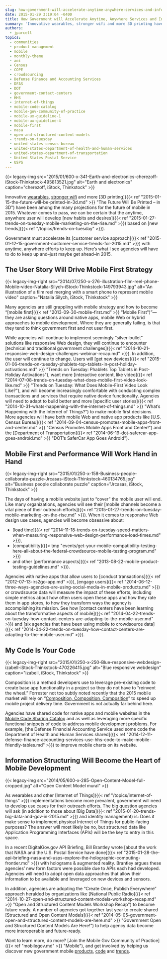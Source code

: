 ```yaml
---
slug: how-government-will-accelerate-anytime-anywhere-services-and-information-in-2015
date: 2015-01-29 3:19:04 -0400
title: How Government will Accelerate Anytime, Anywhere Services and Information in 2015
summary: 'Innovative wearables, stronger wifi and more 3D printing have been among the many projections for the future of mobile in 2015. Whatever comes to pass, we can be certain that the anytime, anywhere user will develop new habits and desires based on new trends. Government must accelerate its customer service approach with anytime, anywhere efforts to keep up. Here’s'
authors:
  - jparcell
topics:
  - communities
  - product-management
  - mobile
  - monthly-theme
  - aoi
  - Census
  - COPE
  - crowdsourcing
  - Defense Finance and Accounting Services
  - DFAS
  - DOT
  - government-contact-centers
  - HHS
  - internet-of-things
  - mobile-code-catalog
  - mobile-gov-community-of-practice
  - mobile-ux-guideline-1
  - mobile-ux-guideline-4
  - mobile-first
  - nasa
  - open-and-structured-content-models
  - trends-on-tuesday
  - united-states-census-bureau
  - united-states-department-of-health-and-human-services
  - united-states-department-of-transportation
  - United States Postal Service
  - USPS
---
```


{{< legacy-img src="2015/01/600-x-341-Earth-and-electronics-cherezoff-iStock-Thinkstock-495813521.jpg" alt="Earth and electronics" caption="cherezoff, iStock, Thinkstock" >}}

Innovative [wearables](http://analysis.openmobilemedia.com/commerce-brands/open-mobile-summit-day-two), [stronger wifi](http://analysis.openmobilemedia.com/commerce-brands/open-mobile-summit-day-one) and more [3D printing]({{< ref "2015-01-15-the-future-will-be-printed-in-3d.md" >}} "The Future Will Be Printed – in 3D") have been among the many projections for the future of mobile in 2015. Whatever comes to pass, we can be certain that the anytime, anywhere user will develop [new habits and desires]({{< ref "2015-01-27-trends-on-tuesday-mobile-marketing-on-the-rise.md" >}}) based on [new trends]({{< ref "/topics/trends-on-tuesday" >}}).

Government must accelerate its [customer service approach]({{< ref "2015-01-12-15-government-customer-service-trends-for-2015.md" >}}) with anytime, anywhere efforts to keep up. Here’s what I see agencies will have to do to keep up and&#8211;just maybe get ahead&#8211;in 2015.

## The User Story Will Drive Mobile First Strategy

{{< legacy-img-right src="2014/07/250-x-276-illustration-film-reel-phone-Mobile-video-Natalia-Silych-iStock-Thinkstock-149793943.jpg" alt="An illustration of a film reel merging with a smart phone to represent mobile video" caption="Natalia Silych, iStock, Thinkstock" >}}

Many agencies are still grappling with mobile strategy and how to become “[mobile first]({{< ref "2013-09-30-mobile-first.md" >}} "Mobile First")”&#8212;they are asking questions around native apps, mobile Web or hybrid approaches to mobile development. Where they are generally failing, is that they tend to think government first and not user first.

While agencies will continue to implement seemingly “silver-bullet” solutions like responsive Web design, they will continue to encounter [technical and traditional government challenges]({{< ref "2014-10-21-responsive-web-design-challenges-webinar-recap.md" >}}). In addition, the user will continue to change. Users will [get new devices]({{< ref "2015-01-06-trends-on-tuesday-phablets-top-tablets-in-post-holiday-activations.md" >}} "Trends on Tuesday: Phablets Top Tablets in Post-Holiday Activations"), want more [interactive content, like video]({{< ref "2014-07-08-trends-on-tuesday-what-does-mobile-first-video-look-like.md" >}} "Trends on Tuesday: What Does Mobile-First Video Look Like?"), and will become increasingly comfortable with conducting complex transactions and services that require native device functionality. Agencies will need to adapt to build better and more [specific user stories]({{< ref "2014-10-31-whats-happening-with-the-internet-of-things.md" >}} "What’s Happening with the Internet of Things?") to make mobile first decisions. More agencies will have both mobile Web and native app products like [U.S. Census Bureau]({{< ref "2014-09-04-census-promotes-mobile-apps-front-and-center.md" >}} "Census Promotes Mobile Apps Front and Center!") and the [Department of Transportation]({{< ref "2014-06-19-dot-safercar-app-goes-android.md" >}} "DOT’s SaferCar App Goes Android").

## Mobile First and Performance Will Work Hand in Hand

{{< legacy-img-right src="2015/01/250-x-158-Business-people-collaborate-puzzle-Jrcasas-iStock-Thinkstock-460134765.jpg" alt="Business people collaborate puzzle" caption="Jrcasas, iStock, Thinkstock" >}}

The days of having a mobile website just to “cover” the mobile user will end. Like many organizations, agencies will see their [mobile channels become a vital piece of their outreach efforts]({{< ref "2015-01-27-trends-on-tuesday-mobile-marketing-on-the-rise.md" >}}). When it comes to responsive Web design use cases, agencies will become obsessive about:

  * [load time]({{< ref "2014-11-18-trends-on-tuesday-speed-matters-when-measuring-responsive-web-design-performance-load-times.md" >}}),
  * [compatibility]({{< tmp "events/get-your-mobile-compatibility-testing-here-all-about-the-federal-crowdsource-mobile-testing-program.md" >}})
  * and other [performance aspects]({{< ref "2013-08-22-mobile-product-testing-guidelines.md" >}}).

Agencies with native apps that allow users to [conduct transactions]({{< ref "2012-07-13-irs2go-app.md" >}}), [engage users]({{< ref "2014-06-12-three-ways-agencies-are-using-social-media-in-mobile-products.md" >}}) or crowdsource data will measure the impact of these efforts, including simple metrics about how often users open these apps and how they rate them in app stores, to how they transform ways the agency is accomplishing its mission. See how [contact centers have been learning about the transformative aspects of mobile]({{< ref "2014-04-22-trends-on-tuesday-how-contact-centers-are-adapting-to-the-mobile-user.md" >}}) and [six agencies that have been using mobile to crowdsource data]({{< ref "2014-04-22-trends-on-tuesday-how-contact-centers-are-adapting-to-the-mobile-user.md" >}}).

## My Code Is Your Code

{{< legacy-img-right src="2015/01/250-x-250-Blue-responsive-webdesign-izabell-iStock-Thinkstock-470226415.jpg" alt="Blue responsive webdesign" caption="izabell, iStock, Thinkstock" >}}

Composition is a method developers use to leverage pre-existing code to create base app functionality in a project so they do not have to “reinvent the wheel.” Forrester not too subtly noted recently that the 2015 mobile market will rely on “[Composition, Composition, Composition](http://blogs.forrester.com/michael_facemire/14-11-03-mobile_development_the_2015_crystal_ball)” to speed up mobile project delivery time. Government is not actually far behind here.

Agencies have shared code for native apps and mobile websites in the [Mobile Code Sharing Catalog](http://gsa.github.io/Mobile-Code-Catalog/) and as well as leveraging more specific functional snippets of code to address mobile development problems. For example, [the Defense Financial Accounting Service used some code the Department of Health and Human Services shared]({{< ref "2014-12-11-defense-finance-accounting-services-use-hhs-code-to-make-mobile-friendly-tables.md" >}}) to improve mobile charts on its website.

## Information Structuring Will Become the Heart of Mobile Development

{{< legacy-img src="2014/05/600-x-285-Open-Content-Model-full-cropped.jpg" alt="Open Content Model mural" >}}

As wearables and other [Internet of Things]({{< ref "/topics/internet-of-things" >}}) implementations become more prevalent, government will need to develop use cases for their outreach efforts. The big question agencies will ask (in addition to those about [Big Data]({{< ref "2015-01-20-trends-big-data-and-gov-in-2015.md" >}}) and identity management) is: Does it make sense to implement physical Internet of Things for public-facing purposes? The answer will most likely be no, but structured data like Application Programming Interfaces (APIs) will be the key to entry in this space.

In a recent DigitalGov.gov API Briefing, Bill Brantley wrote [about the work that NASA and the U.S. Postal Service have done]({{< ref "2015-01-28-the-api-briefing-nasa-and-usps-explore-the-holographic-computing-frontier.md" >}}) with holograms & augmented reality. Brantley argues these agencies’ new form factors were possible due to APIs each had developed. Agencies will need to adopt open data approaches that allow their information to be available and leveraged on new devices and sensors.

In addition, agencies are adopting the “Create Once, Publish Everywhere” approach heralded by organizations like [National Public Radio]({{< ref "2014-10-27-open-and-structured-content-models-workshop-recap.md" >}} "Open and Structured Content Models Workshop Recap") to become future ready. A number of agencies got together last year to create shared [Structured and Open Content Models]({{< ref "2014-05-05-government-open-and-structured-content-models-are-here.md" >}} "Government Open and Structured Content Models Are Here!") to help agency data become more interoperable and future-ready.

Want to learn more, do more? [Join the Mobile Gov Community of Practice]({{< ref "mobilegov.md" >}} "Mobile"), and get involved by helping us discover new government mobile [products](https://midas.18f.us/tasks/15), [code](https://midas.18f.us/tasks/19) and [trends](https://midas.18f.us/tasks/26).
